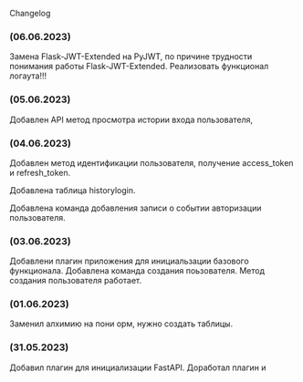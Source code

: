 Changelog

### (06.06.2023)
Замена Flask-JWT-Extended на PyJWT, по причине трудности понимания работы Flask-JWT-Extended.
Реализовать функционал логаута!!!

### (05.06.2023)
Добавлен API метод просмотра истории входа пользователя,

### (04.06.2023)
Добавлен метод идентификации пользователя, 
получение access_token и refresh_token.

Добавлена таблица historylogin.

Добавлена команда добавления записи о событии авторизации пользователя.


### (03.06.2023)
Добавлени плагин приложения для инициальзации базового функционала.
Добавлена команда создания поьзователя.
Метод создания пользователя работает.


### (01.06.2023)
Заменил алхимию на пони орм, нужно создать таблицы.

### (31.05.2023)
Добавил плагин для инициализации FastAPI.
Доработал плагин и
